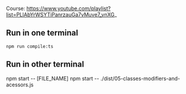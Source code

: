 Course: https://www.youtube.com/playlist?list=PLlAbYrWSYTiPanrzauGa7vMuve7_vnXG_

## Run in one terminal

`npm run compile:ts`

## Run in other terminal

npm start -- [FILE_NAME]
npm start -- ./dist/05-classes-modifiers-and-acessors.js
